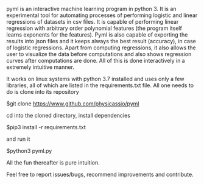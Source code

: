 pyml is an interactive machine learning program in python 3. It is an experimental tool for automating processes of performing
logistic and linear regressions of datasets in csv files. It is capable of performing linear regression with arbitrary order
polynomial features (the program itself learns exponents for the features). Pyml is also capable of exporting the results
into json files and it keeps always the best result (accuracy), in case of logistic regressions. Apart from computing regressions,
it also allows the user to visualize the data before computations and also shows regression curves after computations are done.
All of this is done interactively in a extremely intuitive manner.



It works on linux systems with python 3.7 installed and uses only a few libraries, all of which are listed in the requirements.txt
file. All one needs to do is clone into its repository

$git clone https://www.github.com/physicassio/pyml

cd into the cloned directory, install dependencies

$pip3 install -r requirements.txt

and run it

$python3 pyml.py

All the fun thereafter is pure intuition.

Feel free to report issues/bugs, recommend improvements and contribute.
